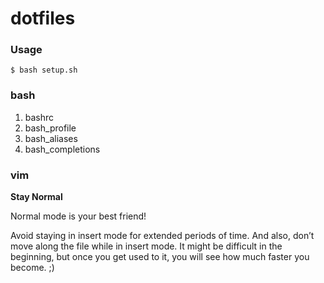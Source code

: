 # dotfiles

### Usage

``` shell
$ bash setup.sh
```

### bash

1. bashrc
2. bash_profile
3. bash_aliases
4. bash_completions

### vim

**Stay Normal**

Normal mode is your best friend!

Avoid staying in insert mode for extended periods of time. And also, don’t move
along the file while in insert mode. It might be difficult in the beginning, but
once you get used to it, you will see how much faster you become. ;)
